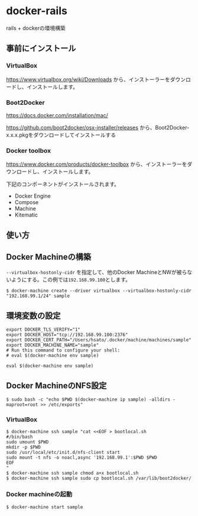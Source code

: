 # docker-rails
rails + dockerの環境構築

## 事前にインストール

### VirtualBox
https://www.virtualbox.org/wiki/Downloads
から、インストーラーをダウンロードし、インストールします。

### Boot2Docker

https://docs.docker.com/installation/mac/

https://github.com/boot2docker/osx-installer/releases から、Boot2Docker-x.x.x.pkgをダウンロードしてインストールする

### Docker toolbox
https://www.docker.com/products/docker-toolbox
から、インストーラーをダウンロードし、インストールします。

下記のコンポーネントがインストールされます。
- Docker Engine
- Compose
- Machine
- Kitematic

## 使い方

## Docker Machineの構築

`--virtualbox-hostonly-cidr` を指定して、他のDocker MachineとNWが被らないようにする。この例では`192.168.99.100`とします。

```
$ docker-machine create --driver virtualbox --virtualbox-hostonly-cidr "192.168.99.1/24" sample
```

## 環境変数の設定
```
export DOCKER_TLS_VERIFY="1"
export DOCKER_HOST="tcp://192.168.99.100:2376"
export DOCKER_CERT_PATH="/Users/hsato/.docker/machine/machines/sample"
export DOCKER_MACHINE_NAME="sample"
# Run this command to configure your shell:
# eval $(docker-machine env sample)
```

```
eval $(docker-machine env sample)
```

## Docker MachineのNFS設定
```
$ sudo bash -c "echo $PWD $(docker-machine ip sample) -alldirs -maproot=root >> /etc/exports"
```

### VirtualBox

```
$ docker-machine ssh sample "cat <<EOF > bootlocal.sh
#/bin/bash
sudo umount $PWD
mkdir -p $PWD
sudo /usr/local/etc/init.d/nfs-client start
sudo mount -t nfs -o noacl,async '192.168.99.1':$PWD $PWD
EOF
"
$ docker-machine ssh sample chmod a+x bootlocal.sh
$ docker-machine ssh sample sudo cp bootlocal.sh /var/lib/boot2docker/
```

### Docker machineの起動
```
$ docker-machine start sample
```
